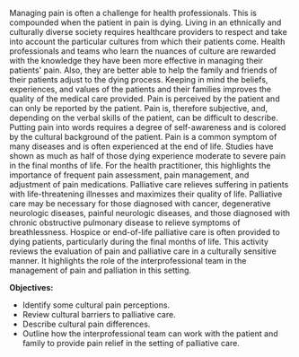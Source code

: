 Managing pain is often a challenge for health professionals. This is compounded when the patient in pain is dying. Living in an ethnically and culturally diverse society requires healthcare providers to respect and take into account the particular cultures from which their patients come. Health professionals and teams who learn the nuances of culture are rewarded with the knowledge they have been more effective in managing their patients' pain. Also, they are better able to help the family and friends of their patients adjust to the dying process. Keeping in mind the beliefs, experiences, and values of the patients and their families improves the quality of the medical care provided. Pain is perceived by the patient and can only be reported by the patient. Pain is, therefore subjective, and, depending on the verbal skills of the patient, can be difficult to describe. Putting pain into words requires a degree of self-awareness and is colored by the cultural background of the patient. Pain is a common symptom of many diseases and is often experienced at the end of life. Studies have shown as much as half of those dying experience moderate to severe pain in the final months of life. For the health practitioner, this highlights the importance of frequent pain assessment, pain management, and adjustment of pain medications. Palliative care relieves suffering in patients with life-threatening illnesses and maximizes their quality of life. Palliative care may be necessary for those diagnosed with cancer, degenerative neurologic diseases, painful neurologic diseases, and those diagnosed with chronic obstructive pulmonary disease to relieve symptoms of breathlessness. Hospice or end-of-life palliative care is often provided to dying patients, particularly during the final months of life. This activity reviews the evaluation of pain and palliative care in a culturally sensitive manner. It highlights the role of the interprofessional team in the management of pain and palliation in this setting.

**Objectives:**
- Identify some cultural pain perceptions.
- Review cultural barriers to palliative care.
- Describe cultural pain differences.
- Outline how the interprofessional team can work with the patient and family to provide pain relief in the setting of palliative care.